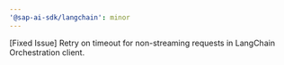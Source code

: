 ```yaml
---
'@sap-ai-sdk/langchain': minor
---
```


[Fixed Issue] Retry on timeout for non-streaming requests in LangChain Orchestration client.